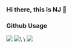 ### Hi there, this is NJ 👋

### Github Usage
![](http://github-profile-summary-cards.vercel.app/api/cards/profile-details?username=FengDian-Su&theme=nord_bright)
![](http://github-profile-summary-cards.vercel.app/api/cards/repos-per-language?username=FengDian-Su&theme=nord_bright)\ \ ![](http://github-profile-summary-cards.vercel.app/api/cards/most-commit-language?username=FengDian-Su&theme=nord_bright)
<!--
**FengDian-Su/FengDian-Su** is a ✨ _special_ ✨ repository because its `README.md` (this file) appears on your GitHub profile.

Here are some ideas to get you started:

- 🔭 I’m currently working on ...
- 🌱 I’m currently learning ...
- 👯 I’m looking to collaborate on ...
- 🤔 I’m looking for help with ...
- 💬 Ask me about ...
- 📫 How to reach me: ...
- 😄 Pronouns: ...
- ⚡ Fun fact: ...
-->
